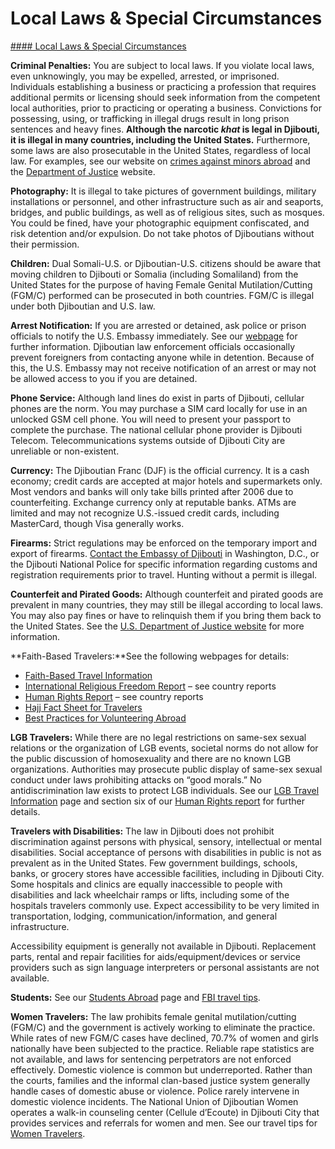 # Local Laws & Special Circumstances

[#### Local Laws & Special Circumstances](javascript:void(0); "Local Laws & Special Circumstances")

**Criminal Penalties:** You are subject to local laws. If you violate local laws, even unknowingly, you may be expelled, arrested, or imprisoned. Individuals establishing a business or practicing a profession that requires additional permits or licensing should seek information from the competent local authorities, prior to practicing or operating a business. Convictions for possessing, using, or trafficking in illegal drugs result in long prison sentences and heavy fines. **Although the narcotic *khat* is legal in Djibouti, it is illegal in many countries, including the United States.** Furthermore, some laws are also prosecutable in the United States, regardless of local law. For examples, see our website on [crimes against minors abroad](http://travel.state.gov/content/passports/en/emergencies/arrest/criminalpenalties.html) and the [Department of Justice](https://www.justice.gov/) website.

**Photography:** It is illegal to take pictures of government buildings, military installations or personnel, and other infrastructure such as air and seaports, bridges, and public buildings, as well as of religious sites, such as mosques. You could be fined, have your photographic equipment confiscated, and risk detention and/or expulsion. Do not take photos of Djiboutians without their permission.

**Children:** Dual Somali-U.S. or Djiboutian-U.S. citizens should be aware that moving children to Djibouti or Somalia (including Somaliland) from the United States for the purpose of having Female Genital Mutilation/Cutting (FGM/C) performed can be prosecuted in both countries. FGM/C is illegal under both Djiboutian and U.S. law.

**Arrest Notification:** If you are arrested or detained, ask police or prison officials to notify the U.S. Embassy immediately. See our [webpage](http://travel.state.gov/content/passports/english/emergencies/arrest.html) for further information. Djiboutian law enforcement officials occasionally prevent foreigners from contacting anyone while in detention. Because of this, the U.S. Embassy may not receive notification of an arrest or may not be allowed access to you if you are detained.

**Phone Service:** Although land lines do exist in parts of Djibouti, cellular phones are the norm. You may purchase a SIM card locally for use in an unlocked GSM cell phone. You will need to present your passport to complete the purchase. The national cellular phone provider is Djibouti Telecom. Telecommunications systems outside of Djibouti City are unreliable or non-existent.

**Currency:** The Djiboutian Franc (DJF) is the official currency. It is a cash economy; credit cards are accepted at major hotels and supermarkets only. Most vendors and banks will only take bills printed after 2006 due to counterfeiting. Exchange currency only at reputable banks. ATMs are limited and may not recognize U.S.-issued credit cards, including MasterCard, though Visa generally works.

**Firearms:** Strict regulations may be enforced on the temporary import and export of firearms. [Contact the Embassy of Djibouti](https://www.djiboutiembassyus.org/) in Washington, D.C., or the Djibouti National Police for specific information regarding customs and registration requirements prior to travel. Hunting without a permit is illegal.

**Counterfeit and Pirated Goods:** Although counterfeit and pirated goods are prevalent in many countries, they may still be illegal according to local laws. You may also pay fines or have to relinquish them if you bring them back to the United States. See the [U.S. Department of Justice website](https://www.justice.gov/archives/jm/criminal-resource-manual-1709-joint-statement-parts-c-and-d-definitions-trafficking-counterfeit) for more information.

**Faith-Based Travelers:**See the following webpages for details:

* [Faith-Based Travel Information](https://travel.state.gov/content/passports/en/go/faith-based-travel.html)
* [International Religious Freedom Report](http://www.state.gov/j/drl/irf/rpt/index.htm) – see country reports
* [Human Rights Report](http://www.state.gov/j/drl/rls/hrrpt/) – see country reports
* [Hajj Fact Sheet for Travelers](http://travel.state.gov/content/passports/en/go/Hajj.html)
* [Best Practices for Volunteering Abroad](https://travel.state.gov/content/passports/en/go/volunteer.html)

**LGB Travelers:** While there are no legal restrictions on same-sex sexual relations or the organization of LGB events, societal norms do not allow for the public discussion of homosexuality and there are no known LGB organizations. Authorities may prosecute public display of same-sex sexual conduct under laws prohibiting attacks on “good morals.” No antidiscrimination law exists to protect LGB individuals. See our [LGB Travel Information](http://travel.state.gov/content/passports/english/go/lgbt.html) page and section six of our [Human Rights report](http://www.state.gov/j/drl/rls/hrrpt/) for further details.

**Travelers with Disabilities:** The law in Djibouti does not prohibit discrimination against persons with physical, sensory, intellectual or mental disabilities. Social acceptance of persons with disabilities in public is not as prevalent as in the United States. Few government buildings, schools, banks, or grocery stores have accessible facilities, including in Djibouti City. Some hospitals and clinics are equally inaccessible to people with disabilities and lack wheelchair ramps or lifts, including some of the hospitals travelers commonly use. Expect accessibility to be very limited in transportation, lodging, communication/information, and general infrastructure.

Accessibility equipment is generally not available in Djibouti. Replacement parts, rental and repair facilities for aids/equipment/devices or service providers such as sign language interpreters or personal assistants are not available.

**Students:** See our [Students Abroad](http://travel.state.gov/content/studentsabroad/en.html) page and [FBI travel tips](https://ucr.fbi.gov/investigate/counterintelligence/student-brochure).

**Women Travelers:** The law prohibits female genital mutilation/cutting (FGM/C) and the government is actively working to eliminate the practice. While rates of new FGM/C cases have declined, 70.7% of women and girls nationally have been subjected to the practice. Reliable rape statistics are not available, and laws for sentencing perpetrators are not enforced effectively. Domestic violence is common but underreported. Rather than the courts, families and the informal clan-based justice system generally handle cases of domestic abuse or violence. Police rarely intervene in domestic violence incidents. The National Union of Djiboutian Women operates a walk-in counseling center (Cellule d’Ecoute) in Djibouti City that provides services and referrals for women and men. See our travel tips for [Women Travelers](http://travel.state.gov/content/passports/english/go/Women.html).